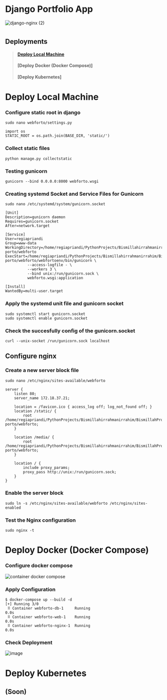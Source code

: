 # Django Portfolio App

![django-nginx (2)](https://user-images.githubusercontent.com/69528812/224481785-a624287d-463b-4b64-8efb-01b06a988ab8.jpg)

#

## Deployments
> #### [Deploy Local Machine](#deploy-local-machine-1)
> #### [Deploy Docker (Docker Compose)]
> #### [Deploy Kubernetes]

#

# Deploy Local Machine
### Configure static root in django

```
sudo nano webforto/settings.py
```

```
import os
STATIC_ROOT = os.path.join(BASE_DIR, 'static/')
```

### Collect static files

```
python manage.py collectstatic
```

### Testing gunicorn

```
gunicorn --bind 0.0.0.0:8000 webforto.wsgi
```

### Creating systemd Socket and Service Files for Gunicorn

```
sudo nano /etc/systemd/system/gunicorn.socket
```

```
[Unit]
Description=gunicorn daemon
Requires=gunicorn.socket
After=network.target

[Service]
User=regiapriandi
Group=www-data
WorkingDirectory=/home/regiapriandi/PythonProjects/Bismillahirrahmanirrahim/BismillahProject/web-porto/webforto
ExecStart=/home/regiapriandi/PythonProjects/Bismillahirrahmanirrahim/BismillahProject/web-porto/webforto/webfortoenv/bin/gunicorn \
          --access-logfile - \
          --workers 3 \
          --bind unix:/run/gunicorn.sock \
          webforto.wsgi:application

[Install]
WantedBy=multi-user.target
```

### Apply the systemd unit file and gunicorn socket

```
sudo systemctl start gunicorn.socket
sudo systemctl enable gunicorn.socket
```

### Check the succesfully config of the gunicorn.socket

```
curl --unix-socket /run/gunicorn.sock localhost
```

## Configure nginx

### Create a new server block file

```
sudo nano /etc/nginx/sites-available/webforto
```

```
server {
    listen 80;
    server_name 172.18.37.21;

    location = /favicon.ico { access_log off; log_not_found off; }
    location /static/ {
        root /home/regiapriandi/PythonProjects/Bismillahirrahmanirrahim/BismillahProject/web-porto/webforto;
    }

    location /media/ {
        root /home/regiapriandi/PythonProjects/Bismillahirrahmanirrahim/BismillahProject/web-porto/webforto;
    }

    location / {
        include proxy_params;
        proxy_pass http://unix:/run/gunicorn.sock;
    }
}
```

### Enable the server block

```
sudo ln -s /etc/nginx/sites-available/webforto /etc/nginx/sites-enabled
```

### Test the Nginx configuration

```
sudo nginx -t
```

#

# Deploy Docker (Docker Compose)

### Configure docker compose

![container docker compose](https://user-images.githubusercontent.com/69528812/224495726-e9421919-fdf0-4ab2-b887-746d26a4bcc8.jpg)

### Apply Configuration

```
$ docker-compose up --build -d
[+] Running 3/0
 ⠿ Container webforto-db-1     Running                                                                                                0.0s
 ⠿ Container webforto-web-1    Running                                                                                                0.0s
 ⠿ Container webforto-nginx-1  Running                                                                                                0.0s
```

### Check Deployment
![image](https://user-images.githubusercontent.com/69528812/224495967-1dba4920-ad0b-467f-8474-ba90c29989b8.png)

#

# Deploy Kubernetes

## (Soon)
